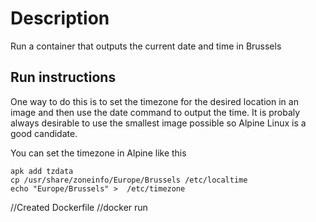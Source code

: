 # Description

Run a container that outputs the current date and time in Brussels

## Run instructions

One way to do this is to set the timezone for the desired location in an image and then use the date command to output the time.
It is probaly always desirable to use the smallest image possible so Alpine Linux is a good candidate.

You can set the timezone in Alpine like this

    apk add tzdata
    cp /usr/share/zoneinfo/Europe/Brussels /etc/localtime
    echo "Europe/Brussels" >  /etc/timezone

//Created Dockerfile
//docker run <imageID>